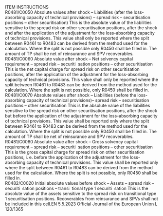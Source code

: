  
ITEM  INSTRUCTIONS  
R0481/C0050  Absolute values after 
shock – Liabilities (after 
the loss-absorbing 
capacity of technical 
provisions) – spread risk 
– securitisation positions 
– other securitisation)  This is the absolute value of the liabilities sensitive to the spread risk on other 
securitisation positions, after the shock and after the application of the adjustment 
for the loss-absorbing capacity of technical provisions. 
This value shall only be reported where the split between R0461 to R0483 can be 
derived from the method used for the calculation. Where the split is not possible 
only R0450 shall be filled in. 
The amount of TP shall be net of reinsurance and SPV recoverables.  
R0481/C0060  Absolute value after 
shock – Net solvency 
capital requirement – 
spread risk – securiti ­
sation positions – other 
securitisation  This is the net capital charge for spread risk on other securitisation positions, after 
the application of the adjustment for the loss-absorbing capacity of technical 
provisions. 
This value shall only be reported where the split between R0461 to R0483 can be 
derived from the method used for the calculation. Where the split is not possible, 
only R0450 shall be filled in.  
R0481/C0070  Absolute values after 
shock – Liabilities (before 
the loss-absorbing 
capacity of technical 
provisions)– spread risk – 
securitisation positions – 
other securitisation  This is the absolute value of the liabilities sensitive to the spread risk on other 
securitisation positions, after the shock but before the application of the 
adjustment for the loss-absorbing capacity of technical provisions. 
This value shall be reported only where the split between R0461 to R0483 can be 
derived from the method used for the calculation. Where the split is not possible 
only R0450 shall be filled in. 
The amount of TP shall be net of reinsurance and SPV recoverables.  
R0481/C0080  Absolute value after 
shock – Gross solvency 
capital requirement – 
spread risk – securiti ­
sation positions – other 
securitisation  This is the gross capital charge for spread risk on other securitisation positions, i. 
e. before the application of the adjustment for the loss-absorbing capacity of 
technical provisions. 
This value shall be reported only where the split between R0461 to R0483 can be 
derived from the method used for the calculation. Where the split is not possible, 
only R0450 shall be filled in.  
R0482/C0020  Initial absolute values 
before shock – Assets – 
spread risk – securiti ­
sation positions – transi ­
tional type 1 securiti ­
sation  This is the absolute value of the assets sensitive to the spread risk on transitional 
type 1 securitisation positions. 
Recoverables from reinsurance and SPVs shall not be included in this cell.EN  5.5.2023 Official Journal of the European Union L 120/1365